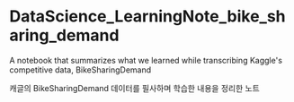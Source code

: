 # DataScience_LearningNote_bike_sharing_demand
A notebook that summarizes what we learned while transcribing Kaggle's competitive data, BikeSharingDemand

캐글의 BikeSharingDemand 데이터를 필사하며 학습한 내용을 정리한 노트
